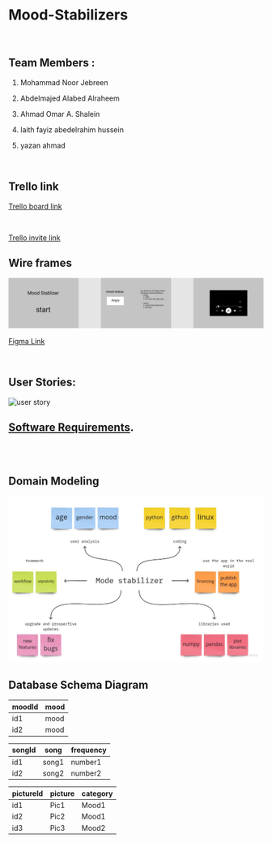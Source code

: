 # Mood-Stabilizers
<br>


## Team Members :
1. Mohammad Noor Jebreen

2. Abdelmajed Alabed Alraheem

3. Ahmad Omar A. Shalein

4. laith fayiz abedelrahim hussein

5. yazan ahmad
   
<br>


## Trello link 

[Trello board link](https://trello.com/b/2ZG9DacA/midpro)

<br>

[Trello invite link](https://trello.com/invite/b/2ZG9DacA/090ed56e3112fc4fe02d0b09fc94b9c3/midpro)

## Wire frames

![wire frame](docs/wirefram.png)

[Figma Link ](https://www.figma.com/file/0BOvMag0erdU0nF6Sy5yw0/Untitled?node-id=1%3A10)


<br>

## User Stories:
 ![user story](https://github.com/orgs/Mood-Stabilizers-Application/projects/1)


## [Software Requirements](docs/requirements.md).
<br>
<br>

## Domain Modeling

![Domain Modeling](docs/DomainModeling.jpg)

## Database Schema Diagram

| moodId      | mood |
| ----------- | ----------- |
| id1      | mood       |
| id2   | mood        |


| songId      | song |frequency|
| ----------- | ----------- |-----|
| id1      | song1       |number1|
| id2   | song2        |number2|


| pictureId      | picture |category|
| ----------- | ----------- |-----|
| id1      | Pic1       |Mood1|
| id2   | Pic2      |Mood1|
| id3  | Pic3     |Mood2|
